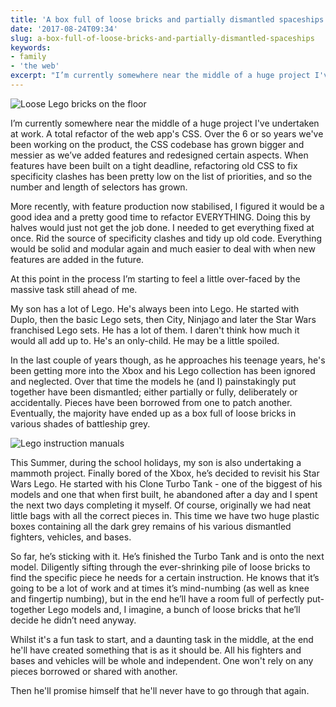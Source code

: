 ```yaml
---
title: 'A box full of loose bricks and partially dismantled spaceships'
date: '2017-08-24T09:34'
slug: a-box-full-of-loose-bricks-and-partially-dismantled-spaceships
keywords:
- family
- 'the web'
excerpt: "I’m currently somewhere near the middle of a huge project I've undertaken at work. A total refactor of the web app's CSS. Over the 6 or so years we've been working on the product, the CSS codebase has grown bigger and messier as we’ve added features and redesigned certain aspects. When features have been built on a tight deadline, refactoring old CSS to fix specificity clashes has been pretty low on the list of priorities, and so the number and length of selectors has grown."
---
```




![Loose Lego bricks on the floor](https://oh.chuff.it/toMNM4Gu8.jpg)

I’m currently somewhere near the middle of a huge project I've undertaken at work. A total refactor of the web app's CSS. Over the 6 or so years we've been working on the product, the CSS codebase has grown bigger and messier as we’ve added features and redesigned certain aspects. When features have been built on a tight deadline, refactoring old CSS to fix specificity clashes has been pretty low on the list of priorities, and so the number and length of selectors has grown.





More recently, with feature production now stabilised, I figured it would be a good idea and a pretty good time to refactor EVERYTHING. Doing this by halves would just not get the job done. I needed to get everything fixed at once. Rid the source of specificity clashes and tidy up old code. Everything would be solid and modular again and much easier to deal with when new features are added in the future.





At this point in the process I’m starting to feel a little over-faced by the massive task still ahead of me.





My son has a lot of Lego. He's always been into Lego. He started with Duplo, then the basic Lego sets, then City, Ninjago and later the Star Wars franchised Lego sets. He has a lot of them. I daren't think how much it would all add up to. He's an only-child. He may be a little spoiled.





In the last couple of years though, as he approaches his teenage years, he's been getting more into the Xbox and his Lego collection has been ignored and neglected. Over that time the models he (and I) painstakingly put together have been dismantled; either partially or fully, deliberately or accidentally. Pieces have been borrowed from one to patch another. Eventually, the majority have ended up as a box full of loose bricks in various shades of battleship grey.





![Lego instruction manuals](https://oh.chuff.it/4aJfrkTTv.jpg)





This Summer, during the school holidays, my son is also undertaking a mammoth project. Finally bored of the Xbox, he’s decided to revisit his Star Wars Lego. He started with his Clone Turbo Tank - one of the biggest of his models and one that when first built, he abandoned after a day and I spent the next two days completing it myself. Of course, originally we had neat little bags with all the correct pieces in. This time we have two huge plastic boxes containing all the dark grey remains of his various dismantled fighters, vehicles, and bases.





So far, he’s sticking with it. He’s finished the Turbo Tank and is onto the next model. Diligently sifting through the ever-shrinking pile of loose bricks to find the specific piece he needs for a certain instruction. He knows that it’s going to be a lot of work and at times it’s mind-numbing (as well as knee and fingertip numbing), but in the end he’ll have a room full of perfectly put-together Lego models and, I imagine, a bunch of loose bricks that he’ll decide he didn’t need anyway.





Whilst it's a fun task to start, and a daunting task in the middle, at the end he'll have created something that is as it should be. All his fighters and bases and vehicles will be whole and independent. One won't rely on any pieces borrowed or shared with another.





Then he'll promise himself that he'll never have to go through that again.
